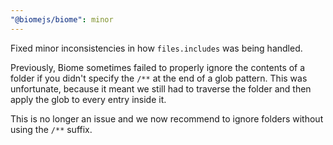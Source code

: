 ```yaml
---
"@biomejs/biome": minor
---
```


Fixed minor inconsistencies in how `files.includes` was being handled.

Previously, Biome sometimes failed to properly ignore the contents of a folder if you didn't specify the `/**` at the end of a glob pattern. This was unfortunate, because it meant we still had to traverse the folder and then apply the glob to every entry inside it.

This is no longer an issue and we now recommend to ignore folders without using the `/**` suffix.
